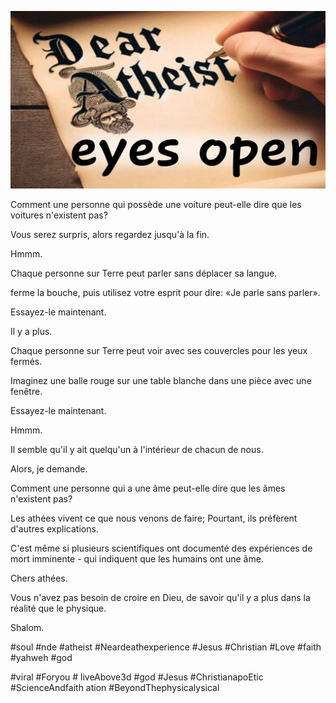 ![Video cover image](../cover.jpg "cover photo")

Comment une personne qui possède une voiture peut-elle dire que les voitures n'existent pas?

Vous serez surpris, alors regardez jusqu'à la fin.

Hmmm.

Chaque personne sur Terre peut parler sans déplacer sa langue.

ferme la bouche, puis utilisez votre esprit pour dire: «Je parle sans parler».

Essayez-le maintenant.

Il y a plus.

Chaque personne sur Terre peut voir avec ses couvercles pour les yeux fermés.

Imaginez une balle rouge sur une table blanche dans une pièce avec une fenêtre.

Essayez-le maintenant.

Hmmm.

Il semble qu'il y ait quelqu'un à l'intérieur de chacun de nous.

Alors, je demande.

Comment une personne qui a une âme peut-elle dire que les âmes n'existent pas?

Les athées vivent ce que nous venons de faire; Pourtant, ils préfèrent d'autres explications.

C'est même si plusieurs scientifiques ont documenté des expériences de mort imminente - qui indiquent que les humains ont une âme.

Chers athées.

Vous n'avez pas besoin de croire en Dieu, de savoir qu'il y a plus dans la réalité que le physique.

Shalom.

#soul #nde #atheist #Neardeathexperience #Jesus #Christian #Love #faith #yahweh #god

#viral #Foryou # liveAbove3d #god #Jesus #ChristianapoEtic #ScienceAndfaith ation #BeyondThephysicalysical
